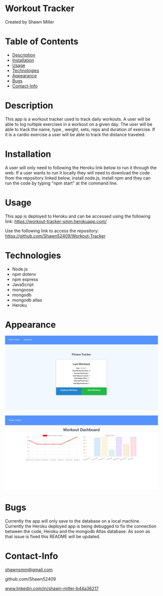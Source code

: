 # Workout Tracker
Created by Shawn Miller

# Table of Contents
* [Description](#Description)
* [Installation](#Installation)
* [Usage](#Usage)
* [Technologies](#Technologies)
* [Appearance](#Appearance)
* [Bugs](#Bugs)
* [Contact-Info](#Contact-Info)

# Description
This app is a workout tracker used to track daily workouts.  A user will be able to log nultiple exercises in a workout on a given day. The user will be able to track the name, type , weight, sets, reps and duration of exercise. If it is a cardio exercise a user will be able to track the distance traveled.

# Installation
A user will only need to following the Heroku link below to run it through the web.  If a user wants to run it locally they will need to download the code from the repository linked below, install node.js, install npm and they can run the code by typing "npm start" at the command line.

# Usage
This app is deployed to Heroku and can be accessed using the following link:
https://workout-tracker-smm.herokuapp.com/

Use the following link to access the repository:
https://github.com/Shawn52409/Workout-Tracker


# Technologies
- Node.js
- npm dotenv
- npm express
- JavaScript
- mongoose
- mongodb
- mongodb atlas
- Heroku

# Appearance
![Appearance of the homepage of the running app](./img/screenshot.jpg)

![Appearance of the stats page of the running app](./img/screenshot2.jpg)

# Bugs
Currently the app will only save to the database on a local machine. Currently the Heroku deployed app is being debugged to fix the connection between the code, Heroku and the mongodb Atlas database. As soon as that issue is fixed this README will be updated.

# Contact-Info
shawnsmm@gmail.com

github.com/Shawn52409

www.linkedin.com/in/shawn-miller-b44a36217